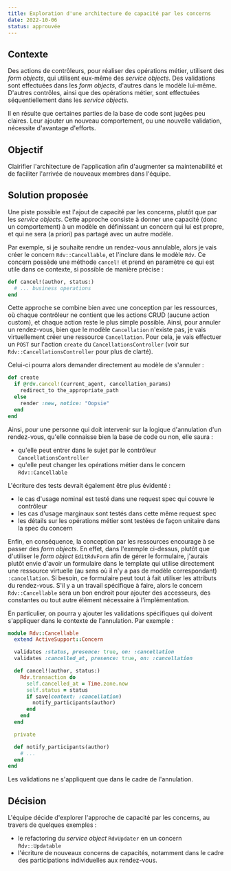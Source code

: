 ```yaml
---
title: Exploration d'une architecture de capacité par les concerns
date: 2022-10-06
status: approuvée
---
```


## Contexte

Des actions de contrôleurs, pour réaliser des opérations métier, utilisent des _form objects_, qui utilisent eux-même des _service objects_.
Des validations sont effectuées dans les _form objects_, d'autres dans le modèle lui-même.
D'autres contrôles, ainsi que des opérations métier, sont effectuées séquentiellement dans les _service objects_.

Il en résulte que certaines parties de la base de code sont jugées peu claires.
Leur ajouter un nouveau comportement, ou une nouvelle validation, nécessite d'avantage d'efforts.

## Objectif

Clairifier l'architecture de l'application afin d'augmenter sa maintenabilité et de faciliter l'arrivée de nouveaux membres dans l'équipe.

## Solution proposée

Une piste possible est l'ajout de capacité par les concerns, plutôt que par les _service objects_.
Cette approche consiste à donner une capacité (donc un comportement) à un modèle en définissant un concern qui lui est propre, et qui ne sera (a priori) pas partagé avec un autre modèle.

Par exemple, si je souhaite rendre un rendez-vous annulable, alors je vais créer le concern `Rdv::Cancellable`, et l'inclure dans le modèle `Rdv`.
Ce concern possède une méthode `cancel!` et prend en paramètre ce qui est utile dans ce contexte, si possible de manière précise :

```rb
def cancel!(author, status:)
  # ... business operations
end
```

Cette approche se combine bien avec une conception par les ressources, où chaque contrôleur ne contient que les actions CRUD (aucune action custom), et chaque action reste le plus simple possible.
Ainsi, pour annuler un rendez-vous, bien que le modèle `Cancellation` n'existe pas, je vais virtuellement créer une ressource `Cancellation`.
Pour cela, je vais effectuer un `POST` sur l'action `create` du `CancellationsController` (voir sur `Rdv::CancellationsController` pour plus de clarté).

Celui-ci pourra alors demander directement au modèle de s'annuler :

```rb
def create
  if @rdv.cancel!(current_agent, cancellation_params)
    redirect_to the_appropriate_path
  else
    render :new, notice: "Oopsie"
  end
end
```

Ainsi, pour une personne qui doit intervenir sur la logique d'annulation d'un rendez-vous, qu'elle connaisse bien la base de code ou non, elle saura :
- qu'elle peut entrer dans le sujet par le contrôleur `CancellationsController`
- qu'elle peut changer les opérations métier dans le concern `Rdv::Cancellable`

L'écriture des tests devrait également être plus évidenté :
- le cas d'usage nominal est testé dans une request spec qui couvre le contrôleur
- les cas d'usage marginaux sont testés dans cette même request spec
- les détails sur les opérations métier sont testées de façon unitaire dans la spec du concern

Enfin, en conséquence, la conception par les ressources encourage à se passer des _form objects_.
En effet, dans l'exemple ci-dessus, plutôt que d'utiliser le _form object_ `EditRdvForm` afin de gérer le formulaire, j'aurais plutôt envie d'avoir un formulaire dans le template qui utilise directement une ressource virtuelle (au sens où il n'y a pas de modèle correspondant) `:cancellation`.
Si besoin, ce formulaire peut tout à fait utiliser les attributs du rendez-vous.
S'il y a un travail spécifique à faire, alors le concern `Rdv::Cancellable` sera un bon endroit pour ajouter des accesseurs, des constantes ou tout autre élément nécessaire à l'implémentation.

En particulier, on pourra y ajouter les validations spécifiques qui doivent s'appliquer dans le contexte de l'annulation.
Par exemple :

```rb
module Rdv::Cancellable
  extend ActiveSupport::Concern

  validates :status, presence: true, on: :cancellation
  validates :cancelled_at, presence: true, on: :cancellation

  def cancel!(author, status:)
    Rdv.transaction do
      self.cancelled_at = Time.zone.now
      self.status = status
      if save(context: :cancellation)
        notify_participants(author)
      end
    end
  end

  private

  def notify_participants(author)
    # ...
  end
end
```

Les validations ne s'appliquent que dans le cadre de l'annulation.


## Décision

L'équipe décide d'explorer l'approche de capacité par les concerns, au travers de quelques exemples :

- le refactoring du _service object_ `RdvUpdater` en un concern `Rdv::Updatable`
- l'écriture de nouveaux concerns de capacités, notamment dans le cadre des participations individuelles aux rendez-vous.

